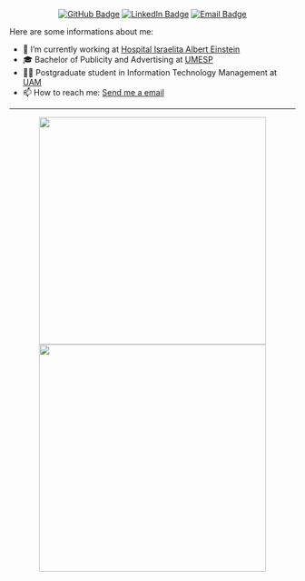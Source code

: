 <div align="center">
  
[![GitHub Badge](https://img.shields.io/github/followers/LeuAlmeida?label=LeuAlmeida&style=for-the-badge&link=https://github.com/LeuAlmeida)](https://github.com/LeuAlmeida)
[![LinkedIn Badge](https://img.shields.io/badge/-leonardoalmeida99-blue?style=for-the-badge&logo=Linkedin&logoColor=white&link=https://www.linkedin.com/in/leonardoalmeida99/)](https://www.linkedin.com/in/leonardoalmeida99/)
[![Email Badge](https://img.shields.io/badge/contact-leo%40webid.net.br-red?style=for-the-badge&link=https://www.linkedin.com/in/leonardoalmeida99/)](https://www.linkedin.com/in/leonardoalmeida99/) 
 
</div>

Here are some informations about me:

- 🔭 I’m currently working at [Hospital Israelita Albert Einstein](https://einstein.br)
- 🎓 Bachelor of Publicity and Advertising at [UMESP](https://metodista.br)
- 👨‍🎓 Postgraduate student in Information Technology Management at [UAM](https://portal.anhembi.br/)
- 📫 How to reach me: [Send me a email](mailto:leo@webid.net.br)

<hr />

<div align="center">
    <img width=400em src="https://github-readme-stats.vercel.app/api?username=leualmeida&show_icons=true&theme=dracula&include_all_commits=true&count_private=true"/>
    <img width=400em src="https://github-readme-stats.vercel.app/api/top-langs/?username=leualmeida&layout=compact&hide_borders=true&langs_count=7&theme=dracula"/>
</div>
